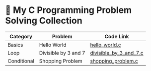 # 🧩 My C Programming Problem Solving Collection

| Category | Problem | Code Link |
|-----------|----------|-----------|
| Basics | Hello World | [hello_world.c](basics/hello_world.c) |
| Loop | Divisible by 3 and 7 | [divisible_by_3_and_7.c](loops/divisible_by_3_and_7.c) |
| Conditional | Shopping Problem | [shopping_problem.c](contests/shopping_problem.c) |
